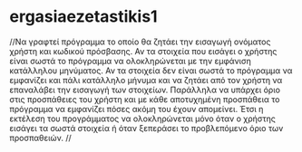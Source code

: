 # ergasiaezetastikis1

//Να γραφτεί πρόγραμμα το οποίο θα ζητάει την εισαγωγή ονόματος χρήστη και κωδικού πρόσβασης. Αν τα στοιχεία που εισάγει ο χρήστης είναι σωστά το πρόγραμμα να ολοκληρώνεται με την εμφάνιση κατάλληλου μηνύματος. Αν τα στοιχεία δεν είναι σωστά το πρόγραμμα να εμφανίζει και πάλι κατάλληλο μήνυμα και να ζητάει από τον χρήστη να επαναλάβει την εισαγωγή των στοιχείων. Παράλληλα να υπάρχει όριο στις προσπάθειες του χρήστη και με κάθε αποτυχημένη προσπάθεια το πρόγραμμα να εμφανίζει πόσες ακόμη του έχουν απομείνει. Έτσι η εκτέλεση του προγράμματος να ολοκληρώνεται μόνο όταν ο χρήστης εισάγει τα σωστά στοιχεία ή όταν ξεπεράσει το προβλεπόμενο όριο των προσπαθειών. //
